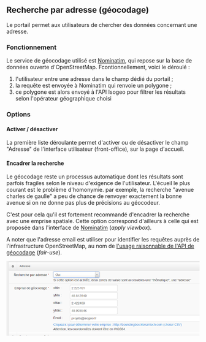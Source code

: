 ## Recherche par adresse \(géocodage\)

Le portail permet aux utilisateurs de chercher des données concernant une adresse.

### Fonctionnement

Le service de géocodage utilisé est [Nominatim](https://nominatim.openstreetmap.org/), qui repose sur la base de données ouverte d'OpenStreetMap. Fcontionnellement, voici le déroulé :

1. l'utilisateur entre une adresse dans le champ dédié du portail ;
2. la requête est envoyée à Nominatim qui renvoie un polygone ;
3. ce polygone est alors envoyé à l'API Isogeo pour filtrer les résultats selon l'opérateur géographique choisi

### Options

#### Activer / désactiver

La première liste déroulante permet d'activer ou de désactiver le champ "Adresse" de l'interface utilisateur \(front-office\), sur la page d'accueil.

#### Encadrer la recherche

Le géocodage reste un processus automatique dont les résultats sont parfois fragiles selon le niveau d'exigence de l'utilisateur. L'écueil le plus courant est le problème d'homonymie. par exemple, la recherche "avenue charles de gaulle" a peu de chance de renvoyer exactement la bonne avenue si on ne donne pas plus de précisions au géocodeur.

C'est pour cela qu'il est fortement recommandé d'encadrer la recherche avec une emprise spatiale. Cette option correspond d'ailleurs à celle qui est proposée dans l'interface de [Nominatim](https://nominatim.openstreetmap.org/) \(_apply viewbox_\).

A noter que l'adresse email est utiliser pour identifier les requêtes auprès de l'infrastructure OpenStreetMap, au nom de [l'usage raisonnable de l'API de géocodage](https://operations.osmfoundation.org/policies/nominatim/) \(_fair-use_\).

![](/assets/back_search_geocoder.png)

